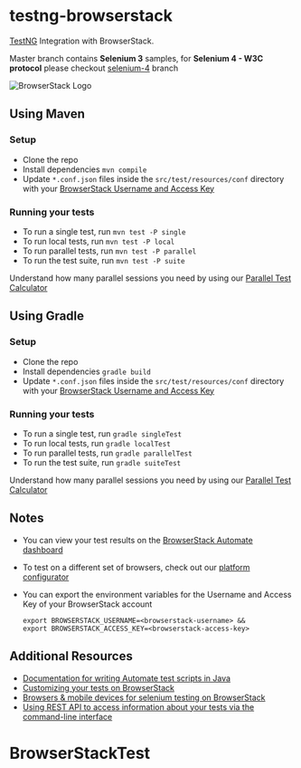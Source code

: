 # testng-browserstack

[TestNG](http://testng.org) Integration with BrowserStack.

Master branch contains **Selenium 3** samples, for **Selenium 4 - W3C protocol** please checkout [selenium-4](https://github.com/browserstack/testng-browserstack/tree/selenium-4) branch

![BrowserStack Logo](https://d98b8t1nnulk5.cloudfront.net/production/images/layout/logo-header.png?1469004780)

## Using Maven

### Setup

* Clone the repo
* Install dependencies `mvn compile`
* Update `*.conf.json` files inside the `src/test/resources/conf` directory with your [BrowserStack Username and Access Key](https://www.browserstack.com/accounts/settings)

### Running your tests

- To run a single test, run `mvn test -P single`
- To run local tests, run `mvn test -P local`
- To run parallel tests, run `mvn test -P parallel`
- To run the test suite, run `mvn test -P suite`

 Understand how many parallel sessions you need by using our [Parallel Test Calculator](https://www.browserstack.com/automate/parallel-calculator?ref=github)
 
 
 ## Using Gradle
 
 ### Setup

* Clone the repo
* Install dependencies `gradle build`
* Update `*.conf.json` files inside the `src/test/resources/conf` directory with your [BrowserStack Username and Access Key](https://www.browserstack.com/accounts/settings)

### Running your tests

- To run a single test, run `gradle singleTest`
- To run local tests, run `gradle localTest`
- To run parallel tests, run `gradle parallelTest`
- To run the test suite, run `gradle suiteTest`

 Understand how many parallel sessions you need by using our [Parallel Test Calculator](https://www.browserstack.com/automate/parallel-calculator?ref=github)


## Notes
* You can view your test results on the [BrowserStack Automate dashboard](https://www.browserstack.com/automate)
* To test on a different set of browsers, check out our [platform configurator](https://www.browserstack.com/automate/java#setting-os-and-browser)
* You can export the environment variables for the Username and Access Key of your BrowserStack account

  ```
  export BROWSERSTACK_USERNAME=<browserstack-username> &&
  export BROWSERSTACK_ACCESS_KEY=<browserstack-access-key>
  ```

## Additional Resources
* [Documentation for writing Automate test scripts in Java](https://www.browserstack.com/automate/java)
* [Customizing your tests on BrowserStack](https://www.browserstack.com/automate/capabilities)
* [Browsers & mobile devices for selenium testing on BrowserStack](https://www.browserstack.com/list-of-browsers-and-platforms?product=automate)
* [Using REST API to access information about your tests via the command-line interface](https://www.browserstack.com/automate/rest-api)
# BrowserStackTest
